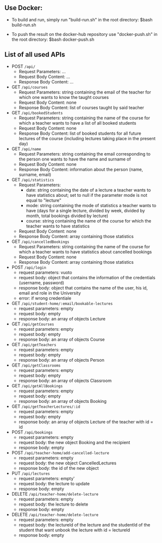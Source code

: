 ## Use Docker:


* To build and run, simply run "build-run.sh" in the root directory:
  $bash build-run.sh

* To push the result on the docker-hub repository use "docker-push.sh" in the root directory:
  $bash docker-push.sh


## List of all used APIs

- POST `/api/`
  - Request Parameters: ...
  - Request Body Content: ...
  - Response Body Content: ...
- GET `/api/courses`
  - Request Parameters: string containing the email of the teacher for which one wants to know the taught courses
  - Request Body Content: none
  - Response Body Content: list of courses taught by said teacher
- GET `/api/bookedStudents`
  - Request Parameters: string containing the name of the course for which a teacher wants to have a list of all booked students
  - Request Body Content: none
  - Response Body Content: list of booked students for all future lectures of the course (including lectures taking place in the present day)
- GET `/api/name`
  - Request Parameters: string containing the email corresponding to the person one wants to have the name and surname of
  - Request Body Content: none
  - Response Body Content: information about the person (name, surname, email)
- GET `/api/statistics`
  - Request Parameters: 
    - date: string containing the date of a lecture a teacher wants to have statistics about; set to null if the parameter mode is not equal to "lecture"
    - mode: string containing the mode of statistics a teacher wants to have (days for a single lecture, divided by week, divided by month, total bookings divided by lecture)
    - course: string containing the name of the course for which the teacher wants to have statistics
  - Request Body Content: none
  - Response Body Content: array containing those statistics
- GET `/api/cancelledBookings`
  - Request Parameters: string containing the name of the course for which a teacher wants to have statistics about cancelled bookings
  - Request Body Content: none
  - Response Body Content: array containing those statistics
- POST `/api/login`
  - request parameters: vuoto
  - request body: object that contains the information of the credentials (username, password)
  - response body: object that contains the name of the user, his id, email and role in the University
  - error: if wrong credentiale
- GET `/api/student-home/:email/bookable-lectures`
  - request parameters: empty
  - request body: empty
  - response body: an array of objects Lecture 
- GET `/api/getCourses`
  - request parameters: empty
  - request body: empty
  - response body: an array of objects Course 
- GET `/api/getTeachers`
  - request parameters: empty
  - request body: empty
  - response body: an array of objects Person
- GET `/api/getClassrooms`
  - request parameters: empty
  - request body: empty
  - response body: an array of objects Classroom
- GET `/api/getAllBookings`
  - request parameters: empty
  - request body: empty
  - response body: an array of objects Booking
- GET `/api/getTeacherLectures/:id`
  - request parameters: empty
  - request body: empty
  - response body: an array of objects Lecture of the teacher with id = id
- POST `/api/bookings`
  - request parameters: empty
  - request body: the new object Booking and the recipient
  - response body: empty
- POST `/api/teacher-home/add-cancelled-lecture`
  - request parameters: empty
  - request body: the new object CancelledLectures 
  - response body: the id of the new object
- PUT `/api/lectures`
  - request parameters: empty'
  - request body: the lecture to update
  - response body: empty
- DELETE `/api/teacher-home/delete-lecture`
  - request parameters: empty
  - request body: the lecture to delete
  - response body: empty
- DELETE `/api/teacher-home/delete-lecture`
  - request parameters: empty
  - request body: the lectureId of the lecture and the studentId of the student that want unbook the lecture with id = lectureId
  - response body: empty